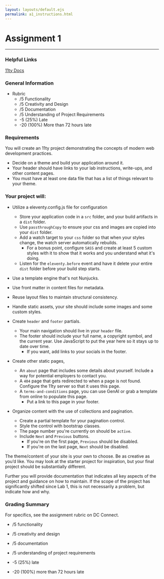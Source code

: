 ```yaml
---
layout: layouts/default.ejs
permalink: a1_instructions.html
---
```

# Assignment 1
---

<div class="container">

### Helpful Links

[11ty Docs](https://www.11ty.dev/docs/)

### General Information

-   Rubric
    -   /5 Functionality
    -   /5 Creativity and Design
    -   /5 Documentation
    -   /5 Understanding of Project Requirements
    -   -5 (25%) Late
    -   -20 (100%) More than 72 hours late


### Requirements

You will create an 11ty project demonstrating the concepts of modern web development practices.

-   Decide on a theme and build your application around it.
-   Your header should have links to your lab instructions, write-ups, and other content pages.
-   You must have at least one data file that has a list of things relevant to your theme.

### Your project will:

-   Utilize a eleventy.config.js file for configuration
    -   Store your application code in a `src` folder, and your build artifacts in a `dist` folder.
    -   Use `passthroughCopy` to ensure your css and images are copied into your `dist` folder.
    -   Add a watch target to your `css` folder so that when your styles change, the watch server automatically rebuilds.
        -   For a bonus point, configure `SASS` and create at least 5 custom styles with it to show that it works and you understand what it's doing.
    -   Listen for the `eleventy.before` event and have it delete your entire `dist` folder before your build step starts.

-   Use a template engine that's not Nunjucks.
-   Use front matter in content files for metadata.
-   Reuse layout files to maintain structural consistency.
-   Handle static assets, your site should include some images and some custom styles.
-   Create `header` and `footer` partials.
    -   Your main navigation should live in your `header` file.
    -   The footer should include your full name, a copyright symbol, and the current year.  Use JavaScript to put the year here so it stays up to date over time.
        -   If you want, add links to your socials in the footer.
-   Create other static pages, 
    -   An `about` page that includes some details about yourself.  Include a way for potential employers to contact you.
    -   A `404` page that gets redirected to when a page is not found.  Configure the 11ty server so that it uses this page.
    -   A `terms-and-conditions` page, you can use GenAI or grab a template from online to populate this page.
        -   Put a link to this page in your footer.

-   Organize content with the use of collections and pagination.
    -   Create a partial template for your pagination control.
    -   Style the control with bootstrap classes.
    -   The page number you're currently on should be `active`.
    -   Include `Next` and `Previous` buttons.
        -   If you're on the first page, `Previous` should be disabled.
        -   If you're on the last page, `Next` should be disabled.


The theme/content of your site is your own to choose.  Be as creative as you’d like.  You may look at the starter project for inspiration, but your final project should be substantially different.

Further you will provide documentation that indicates all key aspects of the project and guidance on how to maintain. If the scope of the project has significantly shifted since Lab 1, this is not necessarily a problem, but indicate how and why.

### Grading Summary

For specifics, see the assignment rubric on DC Connect.

-   /5 functionality
-   /5 creativity and design
-   /5 documentation
-   /5 understanding of project requirements

-   -5 (25%) late
-   -20 (100%) more than 72 hours late

</div>